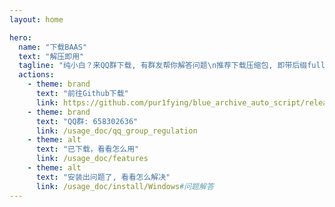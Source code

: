 ```yaml
---
layout: home

hero:
  name: "下载BAAS"
  text: "解压即用"
  tagline: "纯小白？来QQ群下载, 有群友帮你解答问题\n推荐下载压缩包, 即带后缀full_env的文件"
  actions:
    - theme: brand
      text: "前往Github下载"
      link: https://github.com/pur1fying/blue_archive_auto_script/releases
    - theme: brand
      text: "QQ群: 658302636"
      link: /usage_doc/qq_group_regulation
    - theme: alt
      text: "已下载，看看怎么用"
      link: /usage_doc/features
    - theme: alt
      text: "安装出问题了, 看看怎么解决"
      link: /usage_doc/install/Windows#问题解答
---
```

